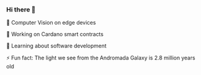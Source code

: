 ### Hi there 👋

🔭 Computer Vision on edge devices

🔭 Working on Cardano smart contracts

🌱 Learning about software development

 ⚡ Fun fact: The light we see from the Andromada Galaxy is 2.8 million years old

<!--
**iaverypadberg/iaverypadberg** is a ✨ _special_ ✨ repository because its `README.md` (this file) appears on your GitHub profile.

Here are some ideas to get you started:

- 🔭 I’m currently working on ...
- 🌱 I’m currently learning ...
- 👯 I’m looking to collaborate on ...
- 🤔 I’m looking for help with ...
- 💬 Ask me about ...
- 📫 How to reach me: ...
- 😄 Pronouns: ...
- ⚡ Fun fact: ...
-->
